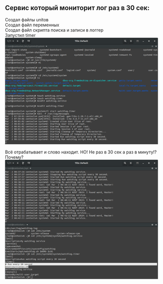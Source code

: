 
## Cервис который мониторит лог раз в 30 сек:

Создал файлы unitов <br>
Создал файл переменных <br>
Создал файл скрипта поиска и записи в логгер<br>
Запустил timer <br>
![](watchlog1.png?raw=true) <br>

Всё отрабатывает и слово находит. 
НО! Не раз в 30 сек а раз в минуту!? Почему?
![](watchlog2.png?raw=true) <br>




